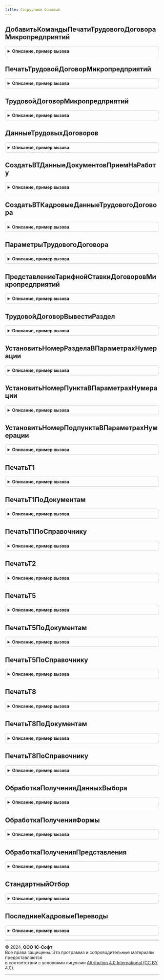 ```yaml
---
title: Сотрудники базовый
---
```



## ДобавитьКомандыПечатиТрудовогоДоговораМикропредприятий
<details style="margin: 1em 0; padding: 0.5em; border: 1px solid #ccc; border-radius: 6px;">

<summary style="font-weight: bold; cursor: pointer;">Описание, пример вызова</summary>

```bsl

Процедура ДобавитьКомандыПечатиТрудовогоДоговораМикропредприятий(КомандыПечати) Экспорт
```

Пример вызова
```bsl
СотрудникиБазовый.ДобавитьКомандыПечатиТрудовогоДоговораМикропредприятий(КомандыПечати) 
```
</details>

## ПечатьТрудовойДоговорМикропредприятий
<details style="margin: 1em 0; padding: 0.5em; border: 1px solid #ccc; border-radius: 6px;">

<summary style="font-weight: bold; cursor: pointer;">Описание, пример вызова</summary>

```bsl

Процедура ПечатьТрудовойДоговорМикропредприятий(МассивОбъектов, ПараметрыПечати, КоллекцияПечатныхФорм, ОбъектыПечати, ПараметрыВывода) Экспорт
```

Пример вызова
```bsl
СотрудникиБазовый.ПечатьТрудовойДоговорМикропредприятий(МассивОбъектов, ПараметрыПечати, КоллекцияПечатныхФорм, ОбъектыПечати, ПараметрыВывода));
```
</details>

## ТрудовойДоговорМикропредприятий
<details style="margin: 1em 0; padding: 0.5em; border: 1px solid #ccc; border-radius: 6px;">

<summary style="font-weight: bold; cursor: pointer;">Описание, пример вызова</summary>

```bsl

Функция ТрудовойДоговорМикропредприятий(Макет, МассивОбъектов, ОбъектыПечати, ПараметрыВывода, ДистанционныеРаботы = Ложь, ДоговорСНадомником = Ложь) Экспорт
```

Пример вызова
```bsl
Результат = СотрудникиБазовый.ТрудовойДоговорМикропредприятий(Макет, МассивОбъектов, ОбъектыПечати, ПараметрыВывода, ДистанционныеРаботы, ДоговорСНадомником);
```
</details>

## ДанныеТрудовыхДоговоров
<details style="margin: 1em 0; padding: 0.5em; border: 1px solid #ccc; border-radius: 6px;">

<summary style="font-weight: bold; cursor: pointer;">Описание, пример вызова</summary>

```bsl

Функция ДанныеТрудовыхДоговоров(МассивОбъектов, ДистанционныеРаботы, ДоговорСНадомником) Экспорт
```

Пример вызова
```bsl
Результат = СотрудникиБазовый.ДанныеТрудовыхДоговоров(МассивОбъектов, ДистанционныеРаботы, ДоговорСНадомником));
```
</details>

## СоздатьВТДанныеДокументовПриемНаРаботу
<details style="margin: 1em 0; padding: 0.5em; border: 1px solid #ccc; border-radius: 6px;">

<summary style="font-weight: bold; cursor: pointer;">Описание, пример вызова</summary>

```bsl

Процедура СоздатьВТДанныеДокументовПриемНаРаботу(МенеджерВременныхТаблиц, МассивОбъектов) Экспорт
```

Пример вызова
```bsl
СотрудникиБазовый.СоздатьВТДанныеДокументовПриемНаРаботу(МенеджерВременныхТаблиц, МассивОбъектов));
```
</details>

## СоздатьВТКадровыеДанныеТрудовогоДоговора
<details style="margin: 1em 0; padding: 0.5em; border: 1px solid #ccc; border-radius: 6px;">

<summary style="font-weight: bold; cursor: pointer;">Описание, пример вызова</summary>

```bsl

Процедура СоздатьВТКадровыеДанныеТрудовогоДоговора(МенеджерВременныхТаблиц, ИмяВременнойТаблицыОтборовСотрудников, ИменаПолейВременнойТаблицыОтборовСотрудников) Экспорт
```

Пример вызова
```bsl
СотрудникиБазовый.СоздатьВТКадровыеДанныеТрудовогоДоговора(МенеджерВременныхТаблиц, ИмяВременнойТаблицыОтборовСотрудников, ИменаПолейВременнойТаблицыОтборовСотрудников));
```
</details>

## ПараметрыТрудовогоДоговора
<details style="margin: 1em 0; padding: 0.5em; border: 1px solid #ccc; border-radius: 6px;">

<summary style="font-weight: bold; cursor: pointer;">Описание, пример вызова</summary>

```bsl

Функция ПараметрыТрудовогоДоговора(ДистанционныеРаботы = Ложь, ДоговорСНадомником = Ложь) Экспорт
```

Пример вызова
```bsl
Результат = СотрудникиБазовый.ПараметрыТрудовогоДоговора(ДистанционныеРаботы, ДоговорСНадомником);
```
</details>

## ПредставлениеТарифнойСтавкиДоговоровМикропредприятий
<details style="margin: 1em 0; padding: 0.5em; border: 1px solid #ccc; border-radius: 6px;">

<summary style="font-weight: bold; cursor: pointer;">Описание, пример вызова</summary>

```bsl

Функция ПредставлениеТарифнойСтавкиДоговоровМикропредприятий(ОписаниеТарифнойСтавки) Экспорт
```

Пример вызова
```bsl
Результат = СотрудникиБазовый.ПредставлениеТарифнойСтавкиДоговоровМикропредприятий(ОписаниеТарифнойСтавки));
```
</details>

## ТрудовойДоговорВывестиРаздел
<details style="margin: 1em 0; padding: 0.5em; border: 1px solid #ccc; border-radius: 6px;">

<summary style="font-weight: bold; cursor: pointer;">Описание, пример вызова</summary>

```bsl

Процедура ТрудовойДоговорВывестиРаздел(ИмяОбласти, ДокументРезультат, Макет, ДанныеДоговора, ПараметрыНумерации) Экспорт
```

Пример вызова
```bsl
СотрудникиБазовый.ТрудовойДоговорВывестиРаздел(ИмяОбласти, ДокументРезультат, Макет, ДанныеДоговора, ПараметрыНумерации));
```
</details>

## УстановитьНомерРазделаВПараметрахНумерации
<details style="margin: 1em 0; padding: 0.5em; border: 1px solid #ccc; border-radius: 6px;">

<summary style="font-weight: bold; cursor: pointer;">Описание, пример вызова</summary>

```bsl

Процедура УстановитьНомерРазделаВПараметрахНумерации(ПараметрыНумерации, Знач НомерРаздела) Экспорт
```

Пример вызова
```bsl
СотрудникиБазовый.УстановитьНомерРазделаВПараметрахНумерации(ПараметрыНумерации, НомерРаздела));
```
</details>

## УстановитьНомерПунктаВПараметрахНумерации
<details style="margin: 1em 0; padding: 0.5em; border: 1px solid #ccc; border-radius: 6px;">

<summary style="font-weight: bold; cursor: pointer;">Описание, пример вызова</summary>

```bsl

Процедура УстановитьНомерПунктаВПараметрахНумерации(ПараметрыНумерации, Знач НомерПункта) Экспорт
```

Пример вызова
```bsl
СотрудникиБазовый.УстановитьНомерПунктаВПараметрахНумерации(ПараметрыНумерации, НомерПункта));
```
</details>

## УстановитьНомерПодпунктаВПараметрахНумерации
<details style="margin: 1em 0; padding: 0.5em; border: 1px solid #ccc; border-radius: 6px;">

<summary style="font-weight: bold; cursor: pointer;">Описание, пример вызова</summary>

```bsl

Процедура УстановитьНомерПодпунктаВПараметрахНумерации(ПараметрыНумерации, Знач НомерПодпункта) Экспорт
```

Пример вызова
```bsl
СотрудникиБазовый.УстановитьНомерПодпунктаВПараметрахНумерации(ПараметрыНумерации, НомерПодпункта));
```
</details>

## ПечатьТ1
<details style="margin: 1em 0; padding: 0.5em; border: 1px solid #ccc; border-radius: 6px;">

<summary style="font-weight: bold; cursor: pointer;">Описание, пример вызова</summary>

```bsl

Процедура ПечатьТ1(МассивОбъектов, ПараметрыПечати, КоллекцияПечатныхФорм, ОбъектыПечати, ПараметрыВывода) Экспорт
```

Пример вызова
```bsl
СотрудникиБазовый.ПечатьТ1(МассивОбъектов, ПараметрыПечати, КоллекцияПечатныхФорм, ОбъектыПечати, ПараметрыВывода));
```
</details>

## ПечатьТ1ПоДокументам
<details style="margin: 1em 0; padding: 0.5em; border: 1px solid #ccc; border-radius: 6px;">

<summary style="font-weight: bold; cursor: pointer;">Описание, пример вызова</summary>

```bsl

Процедура ПечатьТ1ПоДокументам(МассивОбъектов, ПараметрыПечати, КоллекцияПечатныхФорм, ОбъектыПечати, ПараметрыВывода) Экспорт
```

Пример вызова
```bsl
СотрудникиБазовый.ПечатьТ1ПоДокументам(МассивОбъектов, ПараметрыПечати, КоллекцияПечатныхФорм, ОбъектыПечати, ПараметрыВывода));
```
</details>

## ПечатьТ1ПоСправочнику
<details style="margin: 1em 0; padding: 0.5em; border: 1px solid #ccc; border-radius: 6px;">

<summary style="font-weight: bold; cursor: pointer;">Описание, пример вызова</summary>

```bsl

Процедура ПечатьТ1ПоСправочнику(МассивОбъектов, ПараметрыПечати, КоллекцияПечатныхФорм, ОбъектыПечати, ПараметрыВывода) Экспорт
```

Пример вызова
```bsl
СотрудникиБазовый.ПечатьТ1ПоСправочнику(МассивОбъектов, ПараметрыПечати, КоллекцияПечатныхФорм, ОбъектыПечати, ПараметрыВывода));
```
</details>

## ПечатьТ2
<details style="margin: 1em 0; padding: 0.5em; border: 1px solid #ccc; border-radius: 6px;">

<summary style="font-weight: bold; cursor: pointer;">Описание, пример вызова</summary>

```bsl

Процедура ПечатьТ2(МассивОбъектов, ПараметрыПечати, КоллекцияПечатныхФорм, ОбъектыПечати, ПараметрыВывода) Экспорт
```

Пример вызова
```bsl
СотрудникиБазовый.ПечатьТ2(МассивОбъектов, ПараметрыПечати, КоллекцияПечатныхФорм, ОбъектыПечати, ПараметрыВывода));
```
</details>

## ПечатьТ5
<details style="margin: 1em 0; padding: 0.5em; border: 1px solid #ccc; border-radius: 6px;">

<summary style="font-weight: bold; cursor: pointer;">Описание, пример вызова</summary>

```bsl

Процедура ПечатьТ5(МассивОбъектов, ПараметрыПечати, КоллекцияПечатныхФорм, ОбъектыПечати, ПараметрыВывода) Экспорт
```

Пример вызова
```bsl
СотрудникиБазовый.ПечатьТ5(МассивОбъектов, ПараметрыПечати, КоллекцияПечатныхФорм, ОбъектыПечати, ПараметрыВывода));
```
</details>

## ПечатьТ5ПоДокументам
<details style="margin: 1em 0; padding: 0.5em; border: 1px solid #ccc; border-radius: 6px;">

<summary style="font-weight: bold; cursor: pointer;">Описание, пример вызова</summary>

```bsl

Процедура ПечатьТ5ПоДокументам(МассивОбъектов, ПараметрыПечати, КоллекцияПечатныхФорм, ОбъектыПечати, ПараметрыВывода) Экспорт
```

Пример вызова
```bsl
СотрудникиБазовый.ПечатьТ5ПоДокументам(МассивОбъектов, ПараметрыПечати, КоллекцияПечатныхФорм, ОбъектыПечати, ПараметрыВывода));
```
</details>

## ПечатьТ5ПоСправочнику
<details style="margin: 1em 0; padding: 0.5em; border: 1px solid #ccc; border-radius: 6px;">

<summary style="font-weight: bold; cursor: pointer;">Описание, пример вызова</summary>

```bsl

Процедура ПечатьТ5ПоСправочнику(МассивОбъектов, ПараметрыПечати, КоллекцияПечатныхФорм, ОбъектыПечати, ПараметрыВывода) Экспорт
```

Пример вызова
```bsl
СотрудникиБазовый.ПечатьТ5ПоСправочнику(МассивОбъектов, ПараметрыПечати, КоллекцияПечатныхФорм, ОбъектыПечати, ПараметрыВывода) 
```
</details>

## ПечатьТ8
<details style="margin: 1em 0; padding: 0.5em; border: 1px solid #ccc; border-radius: 6px;">

<summary style="font-weight: bold; cursor: pointer;">Описание, пример вызова</summary>

```bsl

Процедура ПечатьТ8(МассивОбъектов, ПараметрыПечати, КоллекцияПечатныхФорм, ОбъектыПечати, ПараметрыВывода) Экспорт
```

Пример вызова
```bsl
СотрудникиБазовый.ПечатьТ8(МассивОбъектов, ПараметрыПечати, КоллекцияПечатныхФорм, ОбъектыПечати, ПараметрыВывода));
```
</details>

## ПечатьТ8ПоДокументам
<details style="margin: 1em 0; padding: 0.5em; border: 1px solid #ccc; border-radius: 6px;">

<summary style="font-weight: bold; cursor: pointer;">Описание, пример вызова</summary>

```bsl

Процедура ПечатьТ8ПоДокументам(МассивОбъектов, ПараметрыПечати, КоллекцияПечатныхФорм, ОбъектыПечати, ПараметрыВывода) Экспорт
```

Пример вызова
```bsl
СотрудникиБазовый.ПечатьТ8ПоДокументам(МассивОбъектов, ПараметрыПечати, КоллекцияПечатныхФорм, ОбъектыПечати, ПараметрыВывода) 
```
</details>

## ПечатьТ8ПоСправочнику
<details style="margin: 1em 0; padding: 0.5em; border: 1px solid #ccc; border-radius: 6px;">

<summary style="font-weight: bold; cursor: pointer;">Описание, пример вызова</summary>

```bsl

Процедура ПечатьТ8ПоСправочнику(МассивОбъектов, ПараметрыПечати, КоллекцияПечатныхФорм, ОбъектыПечати, ПараметрыВывода) Экспорт
```

Пример вызова
```bsl
СотрудникиБазовый.ПечатьТ8ПоСправочнику(МассивОбъектов, ПараметрыПечати, КоллекцияПечатныхФорм, ОбъектыПечати, ПараметрыВывода) 
```
</details>

## ОбработкаПолученияДанныхВыбора
<details style="margin: 1em 0; padding: 0.5em; border: 1px solid #ccc; border-radius: 6px;">

<summary style="font-weight: bold; cursor: pointer;">Описание, пример вызова</summary>

```bsl

Процедура ОбработкаПолученияДанныхВыбора(ДанныеВыбора, Параметры, СтандартнаяОбработка) Экспорт
```

Пример вызова
```bsl
СотрудникиБазовый.ОбработкаПолученияДанныхВыбора(ДанныеВыбора, Параметры, СтандартнаяОбработка) 
```
</details>

## ОбработкаПолученияФормы
<details style="margin: 1em 0; padding: 0.5em; border: 1px solid #ccc; border-radius: 6px;">

<summary style="font-weight: bold; cursor: pointer;">Описание, пример вызова</summary>

```bsl

Процедура ОбработкаПолученияФормы(ВидФормы, Параметры, ВыбраннаяФорма, ДополнительнаяИнформация, СтандартнаяОбработка) Экспорт
```

Пример вызова
```bsl
СотрудникиБазовый.ОбработкаПолученияФормы(ВидФормы, Параметры, ВыбраннаяФорма, ДополнительнаяИнформация, СтандартнаяОбработка) 
```
</details>

## ОбработкаПолученияПредставления
<details style="margin: 1em 0; padding: 0.5em; border: 1px solid #ccc; border-radius: 6px;">

<summary style="font-weight: bold; cursor: pointer;">Описание, пример вызова</summary>

```bsl

Процедура ОбработкаПолученияПредставления(Данные, Представление, СтандартнаяОбработка) Экспорт
```

Пример вызова
```bsl
СотрудникиБазовый.ОбработкаПолученияПредставления(Данные, Представление, СтандартнаяОбработка) 
```
</details>

## СтандартныйОтбор
<details style="margin: 1em 0; padding: 0.5em; border: 1px solid #ccc; border-radius: 6px;">

<summary style="font-weight: bold; cursor: pointer;">Описание, пример вызова</summary>

```bsl

Функция СтандартныйОтбор() Экспорт
```

Пример вызова
```bsl
Результат = СотрудникиБазовый.СтандартныйОтбор() 
```
</details>

## ПоследниеКадровыеПереводы
<details style="margin: 1em 0; padding: 0.5em; border: 1px solid #ccc; border-radius: 6px;">

<summary style="font-weight: bold; cursor: pointer;">Описание, пример вызова</summary>

```bsl

Функция ПоследниеКадровыеПереводы(Сотрудники) Экспорт
```

Пример вызова
```bsl
Результат = СотрудникиБазовый.ПоследниеКадровыеПереводы(Сотрудники) 
```
</details>

---

© 2024, **ООО 1С-Софт**  
Все права защищены. Эта программа и сопроводительные материалы предоставляются  
в соответствии с условиями лицензии [Attribution 4.0 International (CC BY 4.0)](https://creativecommons.org/licenses/by/4.0/legalcode).

---
